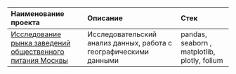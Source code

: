 | Наименование проекта  | Описание  | Стек    |
| :---    | :----    | :---     |
| [Исследование рынка заведений общественного питания Москвы](https://github.com/kudarya/Portfolio/blob/main/research_of%20public_catering_market_%20in_Moscow/research_of%20public_catering_market_%20in_Moscow.ipynb)  | Исследовательский анализ данных, работа с географическими данными    |  pandas, seaborn , matplotlib, plotly, folium  |
